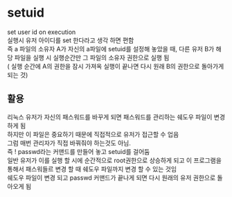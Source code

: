 # setuid
set user id on execution   
실행시 유저 아이디를 set 한다라고 생각 하면 편함  
즉 a 파일의 소유자 A가 자신의 a파일에 setuid를 설정해 놓았을 때, 다른 유저 B가 해당 파일을 실행 시 실행순간만 그 파일의 소유자 권한으로 실행 됨   
( 실행 순간에 A의 권한을 잠시 가져옥 실행이 끝나면 다시 원래 B의 권한으로 돌아가게 되는 것)  

## 활용  
리눅스 유저가 자신의 패스워드를 바꾸게 되면 패스워드를 관리하는 쉐도우 파일이 변경하게 됨   
하지만 이 파일은 중요하기 때문에 직접적으로 유저가 접근할 수 업음   
그럼 매번 관리자가 직접 바꿔줘야 하는것도 아님.  
즉 ! passwd라는 커맨드를 만들어 놓고 setuid를 걸어둠  
일반 유저가 이를 실행 할 시에 순간적으로 root권한으로 상승하게 되고 이 프로그램을 통해서 패스워들르 변경 할 때 쉐도우 파일까지 변경 할 수 있는 것임   
쉐도우 파일이 변경 되고 passwd 커맨드가 끝나게 되면 다시 원래의 유저 권한으로 돌아오게 됨  

